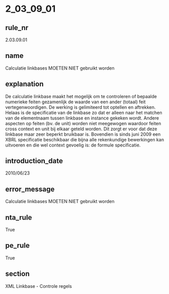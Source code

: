 # 2_03_09_01

## rule_nr
2.03.09.01

## name
Calculatie linkbases MOETEN NIET gebruikt worden

## explanation
De calculatie linkbase maakt het mogelijk om te controleren of bepaalde numerieke feiten gezamenlijk de waarde van een ander (totaal) feit vertegenwoordigen. De werking is gelimiteerd tot optellen en aftrekken. Helaas is de specificatie van de linkbase zo dat er alleen naar het matchen van de elementnaam tussen linkbase en instance gekeken wordt. Andere aspecten op feiten (bv. de unit) worden niet meegewogen waardoor feiten cross context en unit bij elkaar geteld worden. Dit zorgt er voor dat deze linkbase maar zeer beperkt bruikbaar is. Bovendien is sinds juni 2009 een XBRL specificatie beschikbaar die bijna alle rekenkundige bewerkingen kan uitvoeren en die wel context gevoelig is: de formule specificatie.

## introduction_date
2010/06/23

## error_message
Calculatie linkbases MOETEN NIET gebruikt worden

## nta_rule
True

## pe_rule
True

## section
XML Linkbase - Controle regels

